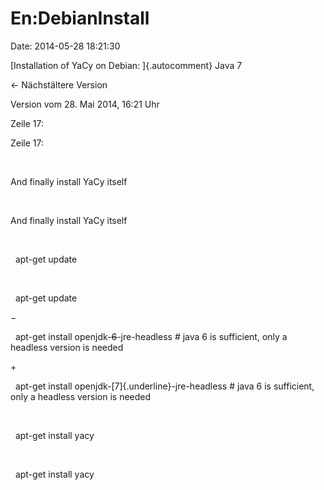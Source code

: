 En:DebianInstall
================

Date: 2014-05-28 18:21:30

[Installation of YaCy on Debian: ]{.autocomment} Java 7

← Nächstältere Version

Version vom 28. Mai 2014, 16:21 Uhr

Zeile 17:

Zeile 17:

 

<div>

And finally install YaCy itself

</div>

 

<div>

And finally install YaCy itself

</div>

 

<div>

  apt-get update

</div>

 

<div>

  apt-get update

</div>

−

<div>

  apt-get install openjdk-~~6~~-jre-headless \# java 6 is sufficient,
only a headless version is needed

</div>

\+

<div>

  apt-get install openjdk-[7]{.underline}-jre-headless \# java 6 is
sufficient, only a headless version is needed

</div>

 

<div>

  apt-get install yacy

</div>

 

<div>

  apt-get install yacy

</div>

 

 

